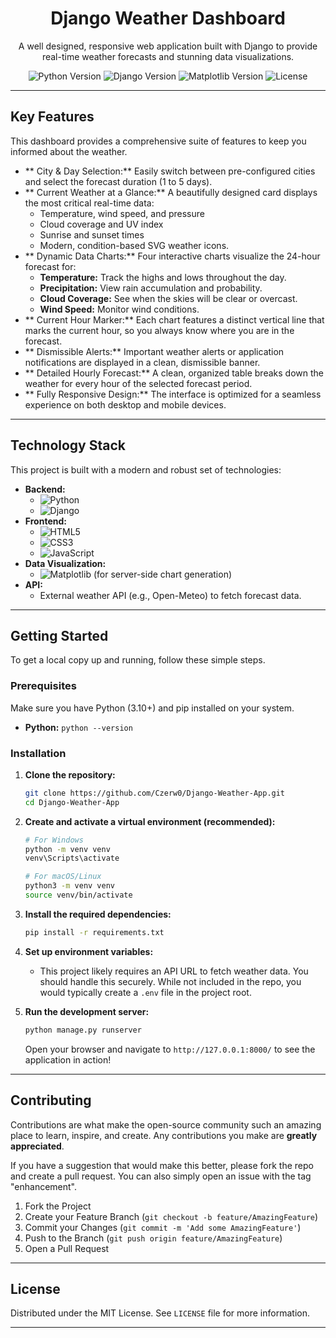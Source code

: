 <div align="center">
  <h1 align="center">Django Weather Dashboard</h1>
  <p align="center">
    A well designed, responsive web application built with Django to provide real-time weather forecasts and stunning data visualizations.
    <br />
    
    
  </p>
</div>

<!-- Badges -->
<div align="center">
  <img src="https://img.shields.io/badge/Python-3.10%2B-blue?style=for-the-badge&logo=python" alt="Python Version">
  <img src="https://img.shields.io/badge/Django-4.x-green?style=for-the-badge&logo=django" alt="Django Version">
  <img src="https://img.shields.io/badge/Matplotlib-3.x-orange?style=for-the-badge&logo=matplotlib" alt="Matplotlib Version">
  <img src="https://img.shields.io/badge/License-MIT-purple?style=for-the-badge" alt="License">
</div>

---

## Key Features

This dashboard provides a comprehensive suite of features to keep you informed about the weather.

*   ** City & Day Selection:** Easily switch between pre-configured cities and select the forecast duration (1 to 5 days).
*   ** Current Weather at a Glance:** A beautifully designed card displays the most critical real-time data:
    *   Temperature, wind speed, and pressure
    *   Cloud coverage and UV index
    *   Sunrise and sunset times
    *   Modern, condition-based SVG weather icons.
*   ** Dynamic Data Charts:** Four interactive charts visualize the 24-hour forecast for:
    *   **Temperature:** Track the highs and lows throughout the day.
    *   **Precipitation:** View rain accumulation and probability.
    *   **Cloud Coverage:** See when the skies will be clear or overcast.
    *   **Wind Speed:** Monitor wind conditions.
*   ** Current Hour Marker:** Each chart features a distinct vertical line that marks the current hour, so you always know where you are in the forecast.
*   ** Dismissible Alerts:** Important weather alerts or application notifications are displayed in a clean, dismissible banner.
*   ** Detailed Hourly Forecast:** A clean, organized table breaks down the weather for every hour of the selected forecast period.
*   ** Fully Responsive Design:** The interface is optimized for a seamless experience on both desktop and mobile devices.

---

##  Technology Stack

This project is built with a modern and robust set of technologies:

*   **Backend:**
    *   ![Python](https://img.shields.io/badge/Python-3776AB?style=flat&logo=python&logoColor=white)
    *   ![Django](https://img.shields.io/badge/Django-092E20?style=flat&logo=django&logoColor=white)
*   **Frontend:**
    *   ![HTML5](https://img.shields.io/badge/HTML5-E34F26?style=flat&logo=html5&logoColor=white)
    *   ![CSS3](https://img.shields.io/badge/CSS3-1572B6?style=flat&logo=css3&logoColor=white)
    *   ![JavaScript](https://img.shields.io/badge/JavaScript-F7DF1E?style=flat&logo=javascript&logoColor=black)
*   **Data Visualization:**
    *   ![Matplotlib](https://img.shields.io/badge/Matplotlib-872A20?style=flat&logo=matplotlib&logoColor=white) (for server-side chart generation)
*   **API:**
    *   External weather API (e.g., Open-Meteo) to fetch forecast data.

---

## Getting Started

To get a local copy up and running, follow these simple steps.

### Prerequisites

Make sure you have Python (3.10+) and pip installed on your system.

*   **Python:** `python --version`

### Installation

1.  **Clone the repository:**
    ```sh
    git clone https://github.com/Czerw0/Django-Weather-App.git
    cd Django-Weather-App
    ```

2.  **Create and activate a virtual environment (recommended):**
    ```sh
    # For Windows
    python -m venv venv
    venv\Scripts\activate

    # For macOS/Linux
    python3 -m venv venv
    source venv/bin/activate
    ```

3.  **Install the required dependencies:**
    ```sh
    pip install -r requirements.txt
    ```

4.  **Set up environment variables:**
    *   This project likely requires an API URL to fetch weather data. You should handle this securely. While not included in the repo, you would typically create a `.env` file in the project root.

5.  **Run the development server:**
    ```sh
    python manage.py runserver
    ```
    Open your browser and navigate to `http://127.0.0.1:8000/` to see the application in action!

---

## Contributing

Contributions are what make the open-source community such an amazing place to learn, inspire, and create. Any contributions you make are **greatly appreciated**.

If you have a suggestion that would make this better, please fork the repo and create a pull request. You can also simply open an issue with the tag "enhancement".

1.  Fork the Project
2.  Create your Feature Branch (`git checkout -b feature/AmazingFeature`)
3.  Commit your Changes (`git commit -m 'Add some AmazingFeature'`)
4.  Push to the Branch (`git push origin feature/AmazingFeature`)
5.  Open a Pull Request

---

## License

Distributed under the MIT License. See `LICENSE` file for more information.

---
